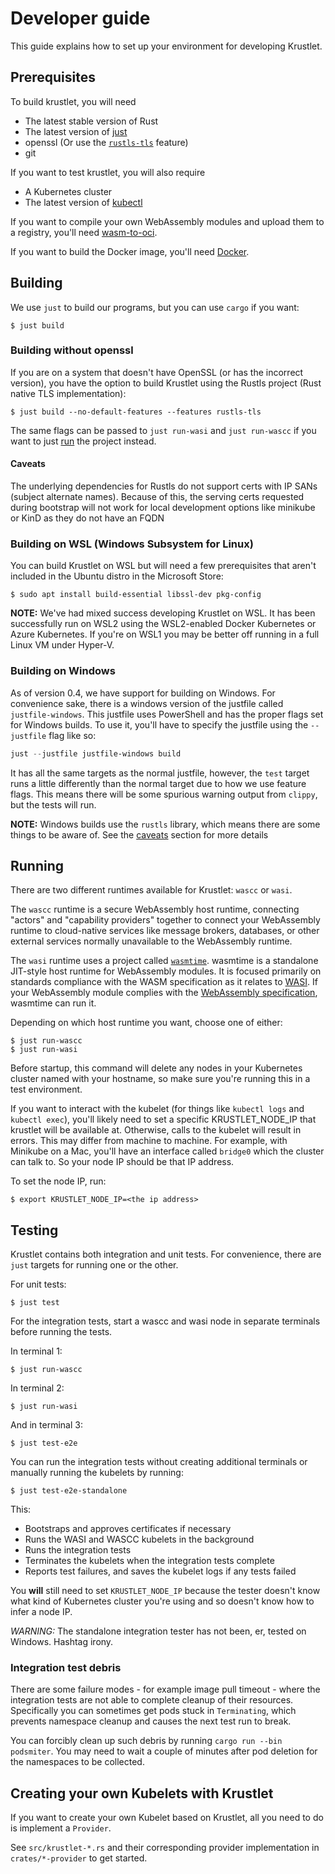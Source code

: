 # Developer guide

This guide explains how to set up your environment for developing Krustlet.

## Prerequisites

To build krustlet, you will need

- The latest stable version of Rust
- The latest version of [just](https://github.com/casey/just)
- openssl (Or use the [`rustls-tls`](#building-without-openssl) feature)
- git

If you want to test krustlet, you will also require

- A Kubernetes cluster
- The latest version of [kubectl](https://kubernetes.io/docs/tasks/tools/install-kubectl/)

If you want to compile your own WebAssembly modules and upload them to a registry, you'll need
[wasm-to-oci](https://github.com/engineerd/wasm-to-oci).

If you want to build the Docker image, you'll need [Docker](https://docs.docker.com/install/).

## Building

We use `just` to build our programs, but you can use `cargo` if you want:

```console
$ just build
```

### Building without openssl

If you are on a system that doesn't have OpenSSL (or has the incorrect version), you have the option
to build Krustlet using the Rustls project (Rust native TLS implementation):

```console
$ just build --no-default-features --features rustls-tls
```

The same flags can be passed to `just run-wasi` and `just run-wascc` if you want to just
[run](#running) the project instead.

#### Caveats

The underlying dependencies for Rustls do not support certs with IP SANs (subject alternate names).
Because of this, the serving certs requested during bootstrap will not work for local development
options like minikube or KinD as they do not have an FQDN

### Building on WSL (Windows Subsystem for Linux)

You can build Krustlet on WSL but will need a few prerequisites that aren't included in the
Ubuntu distro in the Microsoft Store:

```console
$ sudo apt install build-essential libssl-dev pkg-config
```

**NOTE:** We've had mixed success developing Krustlet on WSL.  It has been successfully
run on WSL2 using the WSL2-enabled Docker Kubernetes or Azure Kubernetes.  If you're
on WSL1 you may be better off running in a full Linux VM under Hyper-V.

### Building on Windows

As of version 0.4, we have support for building on Windows. For convenience sake, there is a windows
version of the justfile called `justfile-windows`. This justfile uses PowerShell and has the proper
flags set for Windows builds. To use it, you'll have to specify the justfile using the `--justfile`
flag like so:

```powershell
just --justfile justfile-windows build
```

It has all the same targets as the normal justfile, however, the `test` target runs a little
differently than the normal target due to how we use feature flags. This means there will be some
spurious warning output from `clippy`, but the tests will run.

**NOTE:** Windows builds use the `rustls` library, which means there are some things to be aware of.
See the [caveats](#caveats) section for more details

## Running

There are two different runtimes available for Krustlet: `wascc` or `wasi`.

The `wascc` runtime is a secure WebAssembly host runtime, connecting "actors" and "capability
providers" together to connect your WebAssembly runtime to cloud-native services like message
brokers, databases, or other external services normally unavailable to the WebAssembly runtime.

The `wasi` runtime uses a project called [`wasmtime`](https://github.com/bytecodealliance/wasmtime).
wasmtime is a standalone JIT-style host runtime for WebAssembly modules. It is focused primarily on
standards compliance with the WASM specification as it relates to [WASI](https://wasi.dev/). If your
WebAssembly module complies with the [WebAssembly
specification](https://github.com/WebAssembly/spec), wasmtime can run it.

Depending on which host runtime you want, choose one of either:

```console
$ just run-wascc
$ just run-wasi
```

Before startup, this command will delete any nodes in your Kubernetes cluster named with your
hostname, so make sure you're running this in a test environment.

If you want to interact with the kubelet (for things like `kubectl logs` and `kubectl exec`), you'll
likely need to set a specific KRUSTLET_NODE_IP that krustlet will be available at. Otherwise, calls
to the kubelet will result in errors. This may differ from machine to machine. For example, with
Minikube on a Mac, you'll have an interface called `bridge0` which the cluster can talk to. So your
node IP should be that IP address.

To set the node IP, run:

```console
$ export KRUSTLET_NODE_IP=<the ip address>
```

## Testing

Krustlet contains both integration and unit tests. For convenience, there are `just` targets for
running one or the other.

For unit tests:

```console
$ just test
```

For the integration tests, start a wascc and wasi node in separate terminals before running the
tests.

In terminal 1:

```console
$ just run-wascc
```

In terminal 2:

```console
$ just run-wasi
```

And in terminal 3:

```console
$ just test-e2e
```

You can run the integration tests without creating additional terminals or
manually running the kubelets by running:

```console
$ just test-e2e-standalone
```

This:

* Bootstraps and approves certificates if necessary
* Runs the WASI and WASCC kubelets in the background
* Runs the integration tests
* Terminates the kubelets when the integration tests complete
* Reports test failures, and saves the kubelet logs if any tests failed

You **will** still need to set `KRUSTLET_NODE_IP` because the tester doesn't know what
kind of Kubernetes cluster you're using and so doesn't know how to infer a node IP.

_WARNING:_ The standalone integration tester has not been, er, tested on Windows.
Hashtag irony.

### Integration test debris

There are some failure modes - for example image pull timeout - where the integration
tests are not able to complete cleanup of their resources.  Specifically you can
sometimes get pods stuck in `Terminating`, which prevents namespace cleanup and
causes the next test run to break.

You can forcibly clean up such debris by running `cargo run --bin podsmiter`.  You
may need to wait a couple of minutes after pod deletion for the namespaces to be
collected.

## Creating your own Kubelets with Krustlet

If you want to create your own Kubelet based on Krustlet, all you need to do is implement a
`Provider`.

See `src/krustlet-*.rs` and their corresponding provider implementation in `crates/*-provider` to
get started.
